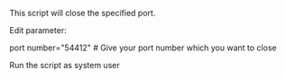 This script will close the specified port.

Edit parameter:

port number="54412" # Give your port number which you want to close

Run the script as system user